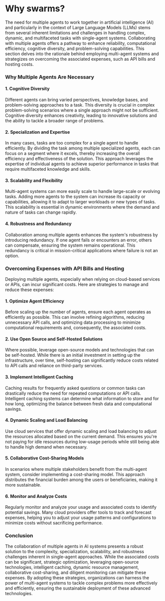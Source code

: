 # Why swarms?

The need for multiple agents to work together in artificial intelligence (AI) and particularly in the context of Large Language Models (LLMs) stems from several inherent limitations and challenges in handling complex, dynamic, and multifaceted tasks with single-agent systems. Collaborating with multiple agents offers a pathway to enhance reliability, computational efficiency, cognitive diversity, and problem-solving capabilities. This section delves into the rationale behind employing multi-agent systems and strategizes on overcoming the associated expenses, such as API bills and hosting costs.

### Why Multiple Agents Are Necessary

#### 1. **Cognitive Diversity**

Different agents can bring varied perspectives, knowledge bases, and problem-solving approaches to a task. This diversity is crucial in complex problem-solving scenarios where a single approach might not be sufficient. Cognitive diversity enhances creativity, leading to innovative solutions and the ability to tackle a broader range of problems.

#### 2. **Specialization and Expertise**

In many cases, tasks are too complex for a single agent to handle efficiently. By dividing the task among multiple specialized agents, each can focus on a segment where it excels, thereby increasing the overall efficiency and effectiveness of the solution. This approach leverages the expertise of individual agents to achieve superior performance in tasks that require multifaceted knowledge and skills.

#### 3. **Scalability and Flexibility**

Multi-agent systems can more easily scale to handle large-scale or evolving tasks. Adding more agents to the system can increase its capacity or capabilities, allowing it to adapt to larger workloads or new types of tasks. This scalability is essential in dynamic environments where the demand and nature of tasks can change rapidly.

#### 4. **Robustness and Redundancy**

Collaboration among multiple agents enhances the system's robustness by introducing redundancy. If one agent fails or encounters an error, others can compensate, ensuring the system remains operational. This redundancy is critical in mission-critical applications where failure is not an option.

### Overcoming Expenses with API Bills and Hosting

Deploying multiple agents, especially when relying on cloud-based services or APIs, can incur significant costs. Here are strategies to manage and reduce these expenses:

#### 1. **Optimize Agent Efficiency**

Before scaling up the number of agents, ensure each agent operates as efficiently as possible. This can involve refining algorithms, reducing unnecessary API calls, and optimizing data processing to minimize computational requirements and, consequently, the associated costs.

#### 2. **Use Open Source and Self-Hosted Solutions**

Where possible, leverage open-source models and technologies that can be self-hosted. While there is an initial investment in setting up the infrastructure, over time, self-hosting can significantly reduce costs related to API calls and reliance on third-party services.

#### 3. **Implement Intelligent Caching**

Caching results for frequently asked questions or common tasks can drastically reduce the need for repeated computations or API calls. Intelligent caching systems can determine what information to store and for how long, optimizing the balance between fresh data and computational savings.

#### 4. **Dynamic Scaling and Load Balancing**

Use cloud services that offer dynamic scaling and load balancing to adjust the resources allocated based on the current demand. This ensures you're not paying for idle resources during low-usage periods while still being able to handle high demand when necessary.

#### 5. **Collaborative Cost-Sharing Models**

In scenarios where multiple stakeholders benefit from the multi-agent system, consider implementing a cost-sharing model. This approach distributes the financial burden among the users or beneficiaries, making it more sustainable.

#### 6. **Monitor and Analyze Costs**

Regularly monitor and analyze your usage and associated costs to identify potential savings. Many cloud providers offer tools to track and forecast expenses, helping you to adjust your usage patterns and configurations to minimize costs without sacrificing performance.

### Conclusion

The collaboration of multiple agents in AI systems presents a robust solution to the complexity, specialization, scalability, and robustness challenges inherent in single-agent approaches. While the associated costs can be significant, strategic optimization, leveraging open-source technologies, intelligent caching, dynamic resource management, collaborative cost-sharing, and diligent monitoring can mitigate these expenses. By adopting these strategies, organizations can harness the power of multi-agent systems to tackle complex problems more effectively and efficiently, ensuring the sustainable deployment of these advanced technologies.
